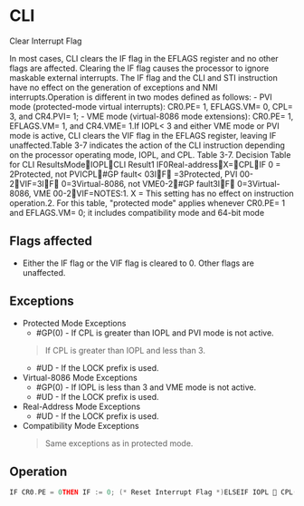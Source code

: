 # CLI

Clear Interrupt Flag

In most cases, CLI clears the IF flag in the EFLAGS register and no other flags are affected.
Clearing the IF flag causes the processor to ignore maskable external interrupts.
The IF flag and the CLI and STI instruction have no effect on the generation of exceptions and NMI interrupts.Operation is different in two modes defined as follows: - PVI mode (protected-mode virtual interrupts): CR0.PE= 1, EFLAGS.VM= 0, CPL= 3, and CR4.PVI= 1; - VME mode (virtual-8086 mode extensions): CR0.PE= 1, EFLAGS.VM= 1, and CR4.VME= 1.If IOPL< 3 and either VME mode or PVI mode is active, CLI clears the VIF flag in the EFLAGS register, leaving IF unaffected.Table 3-7 indicates the action of the CLI instruction depending on the processor operating mode, IOPL, and CPL.
Table 3-7.
 Decision Table for CLI ResultsModeIOPLCLI Result1  IF0Real-addressX=CPLIF 0 = 2Protected, not PVICPL#GP fault<  03IF =3Protected, PVI  00-2VIF=3IF  0=3Virtual-8086, not VME0-2#GP fault3IF  0=3Virtual-8086, VME  00-2VIF=NOTES:1.
X = This setting has no effect on instruction operation.2.
For this table, "protected mode" applies whenever CR0.PE= 1 and EFLAGS.VM= 0; it includes compatibility mode and 64-bit mode

## Flags affected

- Either the IF flag or the VIF flag is cleared to 0. Other flags are unaffected.

## Exceptions

- Protected Mode Exceptions
  - #GP(0) - If CPL is greater than IOPL and PVI mode is not active.
  > If CPL is greater than IOPL and less than 3.
  - #UD - If the LOCK prefix is used.
- Virtual-8086 Mode Exceptions
  - #GP(0) - If IOPL is less than 3 and VME mode is not active.
  - #UD - If the LOCK prefix is used.
- Real-Address Mode Exceptions
  - #UD - If the LOCK prefix is used.
- Compatibility Mode Exceptions
  > Same exceptions as in protected mode.

## Operation

```C
IF CR0.PE = 0THEN IF := 0; (* Reset Interrupt Flag *)ELSEIF IOPL  CPL(* CPL = 3 if EFLAGS.VM = 1 *)THEN IF := 0; (* Reset Interrupt Flag *)ELSEIF VME mode OR PVI modeTHEN VIF := 0; (* Reset Virtual Interrupt Flag *)ELSE #GP(0);FI;FI;FI;
```
